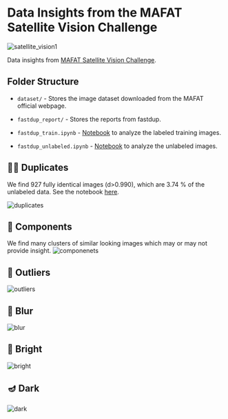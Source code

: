 # Data Insights from the MAFAT Satellite Vision Challenge

![satellite_vision1](https://user-images.githubusercontent.com/6821286/223389185-62d25fc9-767f-4cc7-8caf-c2e50b12883e.png)

Data insights from [MAFAT Satellite Vision Challenge](https://codalab.lisn.upsaclay.fr/competitions/9603).

## Folder Structure

+ `dataset/` - Stores the image dataset downloaded from the MAFAT official webpage.

+ `fastdup_report/` - Stores the reports from fastdup.

+ `fastdup_train.ipynb` - [Notebook](./fastdup_train.ipynb) to analyze the labeled training images.

+ `fastdup_unlabeled.ipynb` - [Notebook](./fastdup_unlabeled.ipynb) to analyze the unlabeled images.

## 👯‍♀️ Duplicates
We find 927 fully identical images (d>0.990), which are 3.74 % of the unlabeled data.
See the notebook [here](./fastdup_unlabeled.ipynb).

![duplicates](./img/duplicates.png)

## 🧩 Components
We find many clusters of similar looking images which may or may not provide insight.
![componenets](./img/components.png)

## 🎸 Outliers
![outliers](./img/outliers.png)

## 📎 Blur
![blur](./img/blur.png)

## 📙 Bright
![bright](./img/bright.png)

## 🪔 Dark
![dark](./img/dark.png)





